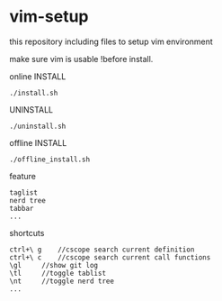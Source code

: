# vim-setup
this repository including files to setup vim environment

make sure vim is usable !before install.



online INSTALL

	./install.sh

UNINSTALL

	./uninstall.sh

offline INSTALL

	./offline_install.sh


feature

	taglist
	nerd tree
	tabbar
	...
	
shortcuts
 	
	ctrl+\ g	//cscope search current definition
	ctrl+\ c	//cscope search current call functions
	\gl		//show git log
	\tl		//toggle tablist
	\nt		//toggle nerd tree
	...
	
